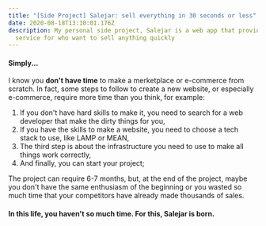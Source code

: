 ```yaml
---
title: "[Side Project] Salejar: sell everything in 30 seconds or less"
date: 2020-08-18T13:10:01.176Z
description: My personal side project, Salejar is a web app that provide a
  service for who want to sell anything quickly
---
```

#### Simply...

I know you **don't have time** to make a merketplace or e-commerce from scratch. In fact, some steps to follow to create a new website, or especially e-commerce, require more time than you think, for example: 

1. If you don't have hard skills to make it, you need to search for a web developer that make the dirty things for you, 
2. If you have the skills to make a website, you need to choose a tech stack to use, like LAMP or MEAN,
3. The third step is about the infrastructure you need to use to make all things work correctly, 
4. And finally, you can start your project;

The project can require 6-7 months, but, at the end of the project, maybe you don't have the same enthusiasm of the beginning or you wasted so much time that your competitors have already made thousands of sales.

#### In this life, you haven't so much time. For this, Salejar is born.